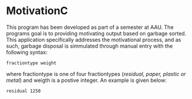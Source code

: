 # MotivationC

This program has been developed as part of a semester at AAU. The programs goal is to providing motivating output based on garbage sorted. This application specifically addresses the motivational process, and as such, garbage disposal is simmulated through manual entry with the following syntax:
```
fractiontype weight
```
where fractiontype is one of four fractiontypes (*residual, paper, plastic or metal*) and weigth is a postive integer. An example is given below:
```css
residual 1250
```
